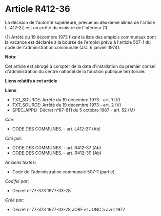 # Article R412-36

La décision de l'autorité supérieure, prévue au deuxième alinéa de l'article L. 412-27, est un arrêté du ministre de
l'intérieur (1).

(1) Arrêté du 19 décembre 1973 fixant la liste des emplois communaux dont la vacance est déclarée à la bourse de l'emploi
prévu à l'article 507-1 du code de l'administration communale (J.O. 6 janvier 1974).

**Nota:**

Cet article est abrogé à compter de la date d'installation du premier conseil d'administration du centre national de la
fonction publique territoriale.

**Liens relatifs à cet article**

**Liens**:

  - TXT_SOURCE: Arrêté du 19 décembre 1973 - art. 1 (V)
  - TXT_SOURCE: Arrêté du 19 décembre 1973 - art. 2 (V)
  - SPEC_APPLI: Décret n°87-811 du 5 octobre 1987 - art. 52 (M)

_Cite_:

  - CODE DES COMMUNES. - art. L412-27 (Ab)

_Cité par_:

  - CODE DES COMMUNES. - art. R412-37 (Ab)
  - CODE DES COMMUNES. - art. R412-39 (Ab)

_Anciens textes_:

  - Code de l'administration communale 507-1 (partie)

_Codifié par_:

  - Décret n°77-373 1977-03-28

_Créé par_:

  - Décret n°77-373 1977-03-28 JORF et JONC 5 avril 1977
